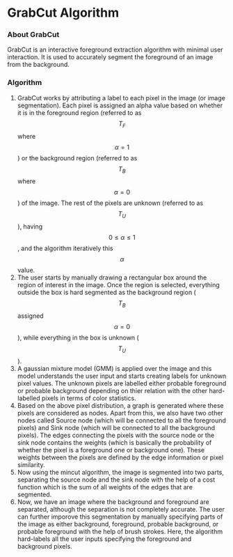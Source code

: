 # GrabCut Algorithm

### About GrabCut
GrabCut is an interactive foreground extraction algorithm with minimal user interaction. It is used to accurately segment the foreground of an image from the background.

### Algorithm
1.  GrabCut works by attributing a label to each pixel in the image (or image segmentation). Each pixel is assigned an alpha value based on whether it is in the foreground region (referred to as $$T_F$$ where $$\alpha = 1$$) or the background region (referred to as $$T_B$$ where $$\alpha = 0$$) of the image. The rest of the pixels are unknown (referred to as $$T_U$$), having $$0 \leq \alpha \leq 1$$, and the algorithm iteratively this $$\alpha$$ value.
2.  The user starts by manually drawing a rectangular box around the region of interest in the image. Once the region is selected, everything outside the box is hard segmented as the background region ($$T_B$$ assigned $$\alpha=0$$), while everything in the box is unknown ($$T_U$$).
3. A gaussian mixture model (GMM) is applied over the image and this model understands the user input and starts creating labels for unknown pixel values. The unknown pixels are labelled either probable foreground or probable background depending on thier relation with the other hard-labelled pixels in terms of color statistics.
4. Based on the above pixel distribution, a graph is generated where these pixels are considered as nodes. Apart from this, we also have two other nodes called Source node (which will be connected to all the foreground pixels) and Sink node (which will be connected to all the background pixels). The edges connecting the pixels with the source node or the sink node contains the weights (which is basically the probability of whether the pixel is a foreground one or background one). These weights between the pixels are defined by the edge information or pixel similarity.
5. Now using the mincut algorithm, the image is segmented into two parts, separating the source node and the sink node with the help of a cost function which is the sum of all weights of the edges that are segmented.
6. Now, we have an image where the background and foreground are separated, although the separation is not completely accurate. The user can further imporove this segmentation by manually specifying parts of the image as either background, foreground, probable background, or probable foreground with the help of brush strokes. Here, the algorithm hard-labels all the user inputs specifying the foreground and background pixels.